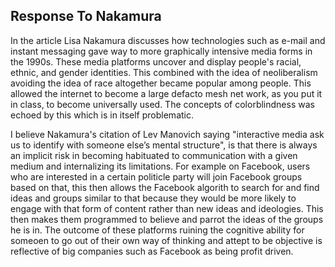 ## Response To Nakamura
In the article Lisa Nakamura discusses how technologies such as e-mail and instant messaging gave way to more graphically intensive media forms in the 1990s. These media platforms uncover and display people's racial, ethnic, and gender identities. This combined with the idea of neoliberalism avoiding the idea of race altogether became popular among people. This allowed the internet to become a large defacto mesh net work, as you put it in class, to become universally used. The concepts of colorblindness was echoed by this which is in itself problematic.

I believe Nakamura's citation of Lev Manovich saying "interactive media ask us to identify with someone else’s mental structure", is that there is always an implicit risk in becoming habituated to communication with a given medium and internalizing its limitations. For example on Facebook, users who are interested in a certain politicle party will join Facebook groups based on that, this then allows the Facebook algorith to search for and find ideas and groups similar to that because they would be more likely to engage with that form of content rather than new ideas and ideologies. This then makes them programmed to believe and parrot the ideas of the groups he is in. The outcome of these platforms ruining the cognitive ability for someoen to go out of their own way of thinking and attept to be objective is reflective of big companies such as Facebook as being profit driven.
